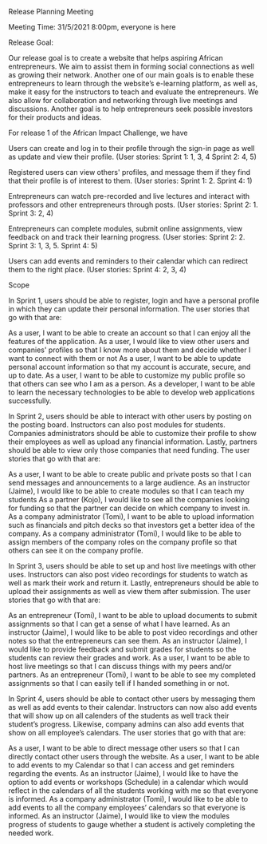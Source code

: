 Release Planning Meeting

Meeting Time: 31/5/2021 8:00pm, everyone is here

Release Goal:

Our release goal is to create a website that helps aspiring African entrepreneurs. We aim to assist them in forming social connections as well as growing their network. Another one of our main goals is to enable these entrepreneurs to learn through the website’s e-learning platform, as well as, make it easy for the instructors to teach and evaluate the entrepreneurs. We also allow for collaboration and networking through live meetings and discussions. Another goal is to help entrepreneurs seek possible investors for their products and ideas. 

For release 1 of the African Impact Challenge, we have 

Users can create and log in to their profile through the sign-in page as well as update and view their profile. (User stories: Sprint 1: 1, 3, 4 Sprint 2: 4, 5)

Registered users can view others' profiles, and message them if they find that their profile is of interest to them. (User stories: Sprint 1: 2. Sprint 4: 1)

Entrepreneurs can watch pre-recorded and live lectures and interact with professors and other entrepreneurs through posts. (User stories: Sprint 2: 1. Sprint 3: 2, 4) 

Entrepreneurs can complete modules, submit online assignments, view feedback on and track their learning progress. (User stories: Sprint 2: 2. Sprint 3: 1, 3, 5. Sprint 4: 5)

Users can add events and reminders to their calendar which can redirect them to the right place. (User stories: Sprint 4: 2, 3, 4)







Scope

In Sprint 1, users should be able to register, login and have a personal profile in which they can update their personal information. The user stories that go with that are:

As a user, I want to be able to create an account so that I can enjoy all the features of the application.
As a user, I would like to view other users and companies' profiles so that I know more about them and decide whether I want to connect with them or not
As a user, I want to be able to update personal account information so that my account is accurate, secure, and up to date.
As a user, I want to be able to customize my public profile so that others can see who I am as a person.
As a developer, I want to be able to learn the necessary technologies to be able to develop web applications successfully.

In Sprint 2, users should be able to interact with other users by posting on the posting board. Instructors can also post modules for students. Companies administrators should be able to customize their profile to show their employees as well as upload any financial information. Lastly, partners should be able to view only those companies that need funding. The user stories that go with that are:

As a user, I want to be able to create public and private posts so that I can send messages and announcements to a large audience.
As an instructor (Jaime), I would like to be able to create modules so that I can teach my students
As a partner (Kojo), I would like to see all the companies looking for funding so that the partner can decide on which company to invest in.
As a company administrator (Tomi), I want to be able to upload information such as financials and pitch decks so that investors get a better idea of the company.
As a company administrator (Tomi), I would like to be able to assign members of the company roles on the company profile so that others can see it on the company profile.





In Sprint 3, users should be able to set up and host live meetings with other uses. Instructors can also post video recordings for students to watch as well as mark their work and return it. Lastly, entrepreneurs should be able to upload their assignments as well as view them after submission. The user stories that go with that are:

As an entrepreneur (Tomi), I want to be able to upload documents to submit assignments so that I can get a sense of what I have learned.
As an instructor (Jaime), I would like to be able to post video recordings and other notes so that the entrepreneurs can see them.
As an instructor (Jaime),‌ ‌I‌ ‌would‌ ‌like‌ ‌to‌ ‌provide‌ ‌feedback‌ ‌and‌ ‌submit‌ ‌grades‌ ‌for‌ ‌students‌ ‌so‌ ‌the‌ ‌students‌ ‌can‌ ‌review‌ ‌their‌ ‌grades‌ ‌and‌ ‌work‌.
As a user, I want to be able to host live meetings so that I can discuss things with my peers and/or partners.
As an entrepreneur (Tomi), I want to be able to see my completed assignments so that I can easily tell if I handed something in or not.


In Sprint 4, users should be able to contact other users by messaging them as well as add events to their calendar. Instructors can now also add events that will show up on all calenders of the students as well track their student’s progress. Likewise, company admins can also add events that show on all employee’s calendars. The user stories that go with that are:

As a user, I want to be able to direct message other users so that I can directly contact other users through the website.
As a user, I want to be able to add events to my Calendar so that I can access and get reminders regarding the events.
As an instructor (Jaime), I would like to have the option to add events or workshops (Schedule) in a calendar which would reflect in the calendars of all the students working with me so that everyone is informed.
As a company administrator (Tomi), I would like to be able to add events to all the company employees’ calendars so that everyone is informed.
As an instructor (Jaime),‌ ‌I‌ ‌would‌ ‌like‌ ‌to‌ ‌view‌ ‌the‌ ‌modules progress‌ ‌of‌ ‌students‌ ‌to‌ ‌gauge‌ ‌whether‌ ‌a‌ ‌student‌ ‌is‌ ‌actively‌ ‌completing‌ ‌the‌ ‌needed‌ ‌work‌.

